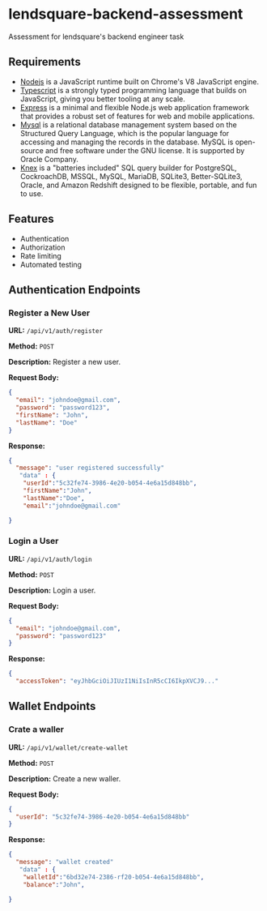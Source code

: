 # lendsquare-backend-assessment

Assessment for lendsquare's backend engineer task

## Requirements

- [Nodejs](https://nodejs.org/en/) is a JavaScript runtime built on Chrome's V8 JavaScript engine.
- [Typescript](https://www.typescriptlang.org/) is a strongly typed programming language that builds on JavaScript, giving you better tooling at any scale.
- [Express](https://expressjs.com/) is a minimal and flexible Node.js web application framework that provides a robust set of features for web and mobile applications.
- [Mysql](https://www.mysql.com/) is a relational database management system based on the Structured Query Language, which is the popular language for accessing and managing the records in the database. MySQL is open-source and free software under the GNU license. It is supported by Oracle Company.
- [Knex](https://knexjs.org/) is a "batteries included" SQL query builder for PostgreSQL, CockroachDB, MSSQL, MySQL, MariaDB, SQLite3, Better-SQLite3, Oracle, and Amazon Redshift designed to be flexible, portable, and fun to use.

## Features

- Authentication
- Authorization
- Rate limiting
- Automated testing

## Authentication Endpoints

### **Register a New User**

**URL:** `/api/v1/auth/register`

**Method:** `POST`

**Description:** Register a new user.

**Request Body:**

```json
{
  "email": "johndoe@gmail.com",
  "password": "password123",
  "firstName": "John",
  "lastName": "Doe"
}
```

**Response:**

```json
{
  "message": "user registered successfully"
   "data" : {
    "userId":"5c32fe74-3986-4e20-b054-4e6a15d848bb",
    "firstName":"John",
    "lastName":"Doe",
    "email":"johndoe@gmail.com"

}
```

### **Login a User**

**URL:** `/api/v1/auth/login`

**Method:** `POST`

**Description:** Login a user.

**Request Body:**

```json
{
  "email": "johndoe@gmail.com",
  "password": "password123"
}
```

**Response:**

```json
{
  "accessToken": "eyJhbGciOiJIUzI1NiIsInR5cCI6IkpXVCJ9..."
```

## Wallet Endpoints

### **Crate a waller**

**URL:** `/api/v1/wallet/create-wallet`

**Method:** `POST`

**Description:** Create a new waller.

**Request Body:**

```json
{
  "userId": "5c32fe74-3986-4e20-b054-4e6a15d848bb"
}
```

**Response:**

```json
{
  "message": "wallet created"
   "data" : {
    "walletId":"6bd32e74-2386-rf20-b054-4e6a15d848bb",
    "balance":"John",

}
```
